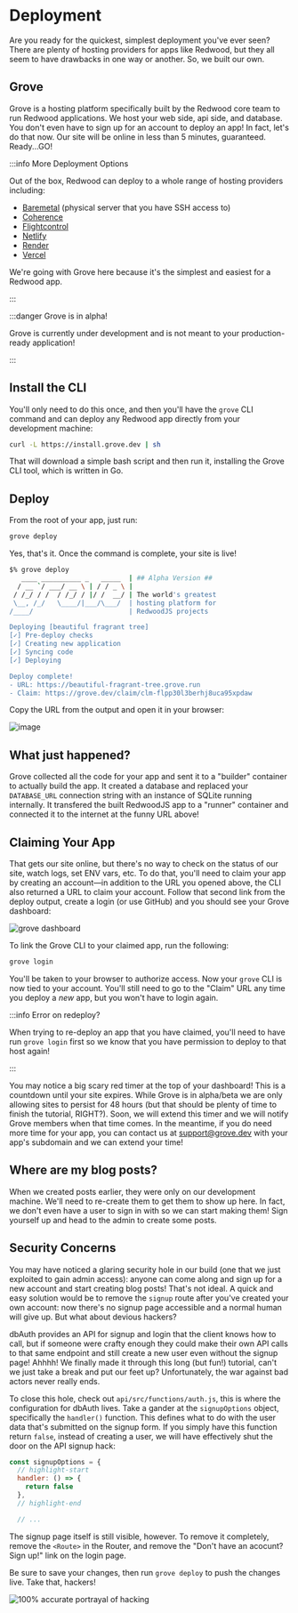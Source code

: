 # Deployment

Are you ready for the quickest, simplest deployment you've ever seen? There are plenty of hosting providers for apps like Redwood, but they all seem to have drawbacks in one way or another. So, we built our own.

## Grove

Grove is a hosting platform specifically built by the Redwood core team to run Redwood applications. We host your web side, api side, and database. You don't even have to sign up for an account to deploy an app! In fact, let's do that now. Our site will be online in less than 5 minutes, guaranteed. Ready...GO!

:::info More Deployment Options

Out of the box, Redwood can deploy to a whole range of hosting providers including:

- [Baremetal](/docs/deploy/baremetal) (physical server that you have SSH access to)
- [Coherence](/docs/deploy/coherence)
- [Flightcontrol](/docs/deploy/flightcontrol)
- [Netlify](/docs/deploy/netlify)
- [Render](/docs/deploy/render)
- [Vercel](/docs/deploy/vercel)

We're going with Grove here because it's the simplest and easiest for a Redwood app.

:::

:::danger Grove is in alpha!

Grove is currently under development and is not meant to your production-ready application!

:::

## Install the CLI

You'll only need to do this once, and then you'll have the `grove` CLI command and can deploy any Redwood app directly from your development machine:

```bash
curl -L https://install.grove.dev | sh
```

That will download a simple bash script and then run it, installing the Grove CLI tool, which is written in Go.

## Deploy

From the root of your app, just run:

```bash
grove deploy
```

Yes, that's it. Once the command is complete, your site is live!

```bash
$% grove deploy
   ____ __________ _   _____  | ## Alpha Version ##
  / __ `/ ___/ __ \ | / / _ \ |
 / /_/ / /  / /_/ / |/ /  __/ | The world's greatest
 \__, /_/   \____/|___/\___/  | hosting platform for
/____/                        | RedwoodJS projects

Deploying [beautiful fragrant tree]
[✓] Pre-deploy checks
[✓] Creating new application
[✓] Syncing code
[✓] Deploying

Deploy complete!
- URL: https://beautiful-fragrant-tree.grove.run
- Claim: https://grove.dev/claim/clm-flpp30l3berhj8uca95xpdaw
```

Copy the URL from the output and open it in your browser:

![image](https://user-images.githubusercontent.com/300/145901020-1c33bb74-78f9-415e-a8c8-c8873bd6630f.png)

## What just happened?

Grove collected all the code for your app and sent it to a "builder" container to actually build the app. It created a database and replaced your `DATABASE_URL` connection string with an instance of SQLite running internally. It transfered the built RedwoodJS app to a "runner" container and connected it to the internet at the funny URL above!

## Claiming Your App

That gets our site online, but there's no way to check on the status of our site, watch logs, set ENV vars, etc. To do that, you'll need to claim your app by creating an account—in addition to the URL you opened above, the CLI also returned a URL to claim your account. Follow that second link from the deploy output, create a login (or use GitHub) and you should see your Grove dashboard:

![grove dashboard](/img/tutorial/grove-dashboard.png)

To link the Grove CLI to your claimed app, run the following:

```bash
grove login
```

You'll be taken to your browser to authorize access. Now your `grove` CLI is now tied to your account. You'll still need to go to the "Claim" URL any time you deploy a _new_ app, but you won't have to login again.

:::info Error on redeploy?

When trying to re-deploy an app that you have claimed, you'll need to have run `grove login` first so we know that you have permission to deploy to that host again!

:::

You may notice a big scary red timer at the top of your dashboard! This is a countdown until your site expires. While Grove is in alpha/beta we are only allowing sites to persist for 48 hours (but that should be plenty of time to finish the tutorial, RIGHT?). Soon, we will extend this timer and we will notify Grove members when that time comes. In the meantime, if you do need more time for your app, you can contact us at [support@grove.dev](support@grove.dev) with your app's subdomain and we can extend your time!

## Where are my blog posts?

When we created posts earlier, they were only on our development machine. We'll need to re-create them to get them to show up here. In fact, we don't even have a user to sign in with so we can start making them! Sign yourself up and head to the admin to create some posts.

## Security Concerns

You may have noticed a glaring security hole in our build (one that we just exploited to gain admin access): anyone can come along and sign up for a new account and start creating blog posts! That's not ideal. A quick and easy solution would be to remove the `signup` route after you've created your own account: now there's no signup page accessible and a normal human will give up. But what about devious hackers?

dbAuth provides an API for signup and login that the client knows how to call, but if someone were crafty enough they could make their own API calls to that same endpoint and still create a new user even without the signup page! Ahhhh! We finally made it through this long (but fun!) tutorial, can't we just take a break and put our feet up? Unfortunately, the war against bad actors never really ends.

To close this hole, check out `api/src/functions/auth.js`, this is where the configuration for dbAuth lives. Take a gander at the `signupOptions` object, specifically the `handler()` function. This defines what to do with the user data that's submitted on the signup form. If you simply have this function return `false`, instead of creating a user, we will have effectively shut the door on the API signup hack:

```js
const signupOptions = {
  // highlight-start
  handler: () => {
    return false
  },
  // highlight-end

  // ...
```

The signup page itself is still visible, however. To remove it completely, remove the `<Route>` in the Router, and remove the "Don't have an acocunt? Sign up!" link on the login page.

Be sure to save your changes, then run `grove deploy` to push the changes live. Take that, hackers!

![100% accurate portrayal of hacking](https://user-images.githubusercontent.com/300/152592915-609747f9-3d68-4d72-8cd8-e120ef83b640.gif)
